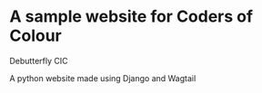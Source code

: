 # A sample website for Coders of Colour

Debutterfly CIC

A python website made using Django and Wagtail
